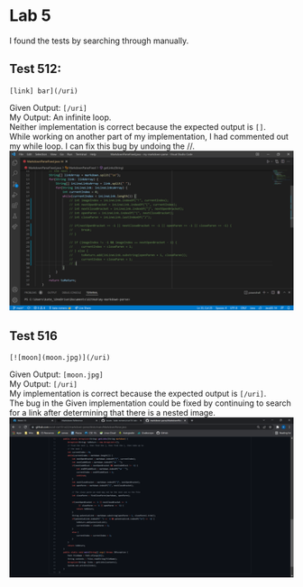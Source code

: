 # Lab 5  
I found the tests by searching through manually.  
## Test 512:
```
[link] bar](/uri)
```
Given Output: `[/uri]`  
My Output: An infinite loop.  
Neither implementation is correct because the expected output is `[]`.  
While working on another part of my implementation, I had commented out my while loop. I can fix this bug by undoing the //.  
![image](almost2.png)  
## Test 516
```
[![moon](moon.jpg)](/uri)
```
Given Output: `[moon.jpg]`  
My Output: `[/uri]`  
My implementation is correct because the expected output is `[/uri]`.  
The bug in the Given implementation could be fixed by continuing to search for a link after determining that there is a nested image.  
![image](done.png)  
